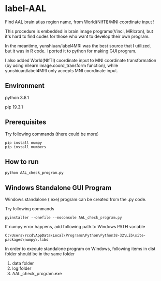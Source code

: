 # label-AAL

Find AAL brain atlas region name, from World(NIfTI)/MNI coordinate input !

This procedure is embedded in brain image programs(Vinci, MRIcron), but it's hard to find codes for those who want to develop their own program.

In the meantime, yunshiuan/label4MRI was the best source that I utilized, but it was in R code. I ported it to python for making GUI program. 

I also added World(NIfTI) coordinate input to MNI coordinate transformation (by using nilearn.image.coord_transform function), while yunshiuan/label4MRI only accepts MNI coordinate input.

## Environment
python 3.8.1

pip 19.3.1

## Prerequisites
Try following commands (there could be more)
```
pip install numpy
pip install numbers
```

## How to run
```
python AAL_check_program.py
```

## Windows Standalone GUI Program

Windows standalone (.exe) program can be created from the .py code.

Try following commands
```
pyinstaller --onefile --noconsole AAL_check_program.py
```

If numpy error happens, add following path to Windows PATH variable
```
C:\Users\rccd\AppData\Local\Programs\Python\Python38-32\Lib\site-packages\numpy\.libs
```

In order to execute standalone program on Windows, following items in dist folder should be in the same folder

1) data folder
2) log folder
3) AAL_check_program.exe 



